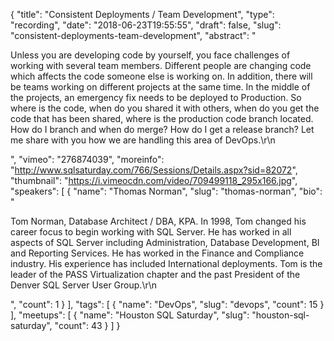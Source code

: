 {
  "title": "Consistent Deployments / Team Development",
  "type": "recording",
  "date": "2018-06-23T19:55:55",
  "draft": false,
  "slug": "consistent-deployments-team-development",
  "abstract": "<p>Unless you are developing code by yourself, you face challenges of working with several team members. Different people are changing code which affects the code someone else is working on. In addition, there will be teams working on different projects at the same time.  In the middle of the projects, an emergency fix needs to be deployed to Production. So where is the code, when do you shared it with others, when do you get the code that has been shared, where is the production code branch located.  How do I branch and when do merge? How do I get a release branch? Let me share with you how we are handling this area of DevOps.\r\n</p>",
  "vimeo": "276874039",
  "moreinfo": "http://www.sqlsaturday.com/766/Sessions/Details.aspx?sid=82072",
  "thumbnail": "https://i.vimeocdn.com/video/709499118_295x166.jpg",
  "speakers": [
    {
      "name": "Thomas Norman",
      "slug": "thomas-norman",
      "bio": "<p>Tom Norman, Database Architect / DBA, KPA. In 1998, Tom changed his career focus to begin working with SQL Server. He has worked in all aspects of SQL Server including Administration, Database Development, BI and Reporting Services. He has worked in the Finance and Compliance industry.  His experience has included International deployments. Tom is the leader of the PASS Virtualization chapter and the past President of the Denver SQL Server User Group.\r\n</p>",
      "count": 1
    }
  ],
  "tags": [
    {
      "name": "DevOps",
      "slug": "devops",
      "count": 15
    }
  ],
  "meetups": [
    {
      "name": "Houston SQL Saturday",
      "slug": "houston-sql-saturday",
      "count": 43
    }
  ]
}